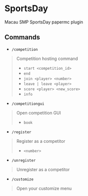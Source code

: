 # SportsDay
Macau SMP SportsDay papermc plugin
## Commands
* `/competition`
> Competition hosting command
> * `start <competition_id>`
> * `end`
> * `join <player> <number>`
> * `leave | leave <player>`
> * `score <player> <new_score>`
> * `info`
* `/competitiongui`
> Open competition GUI
> * `book`
* `/register`
> Register as a competitor
> * `<number>`
* `/unregister`
> Unregister as a competitor
* `/customize`
> Open your customize menu